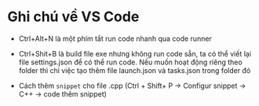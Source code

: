# Ghi chú về VS Code
 


- Ctrl+Alt+N là một phím tắt run code nhanh qua code runner

- Ctrl+Shit+B là build file exe nhưng không run code sẵn, ta có thể viết lại file settings.json để có thể run code. Nếu muốn hoạt động riêng theo folder thì chỉ việc tạo thêm file launch.json và tasks.json trong folder đó
    
- Cách thêm `snippet` cho file .cpp (Ctrl + Shift+ P -> Configur snippet -> C++ -> code thêm snippet) 
